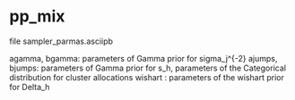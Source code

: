 # pp_mix

file sampler_parmas.asciipb

agamma, bgamma: parameters of Gamma prior for sigma_j^{-2}
ajumps, bjumps: parameters of Gamma prior for s_h, parameters of the Categorical distribution for cluster allocations
wishart : parameters of the wishart prior for Delta_h
